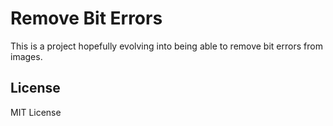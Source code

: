 # Remove Bit Errors

This is a project hopefully evolving into being able to remove bit errors from images.

## License

MIT License
